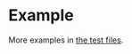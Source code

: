 # Example

More examples in [the test files](https://github.com/aureooms/healthone/tree/master/test/src).
